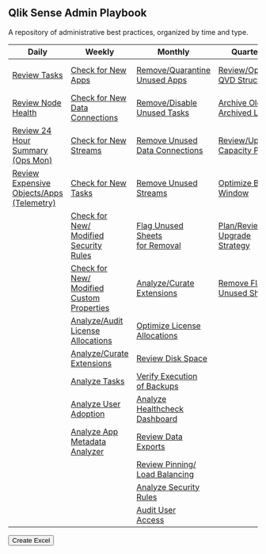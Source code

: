 ## Qlik Sense Admin Playbook

A repository of administrative best practices, organized by time and type.

| Daily                                                    | Weekly                                | Monthly                        | Quarterly                      | Yearly                          |
|----------------------------------------------------------|---------------------------------------|--------------------------------|--------------------------------|---------------------------------|
| [Review Tasks](docs/system_spot_check/tasks.md)                                                   | [Check for New<br>Apps](docs/asset_management/apps/check_new_apps.md)                                        | [Remove/Quarantine<br>Unused Apps](docs/asset_management/apps/remove_quarantine_unused_apps.md)                     | [Review/Optimize<br>QVD Structures](docs/asset_management/qvds/review_optimize_qvd_structures.md) | [Review<br>Architecture/Scale<br>Plan](docs/system_planning/review_architecture_scale_plan.md)  |
| [Review Node Health](docs/system_spot_check/nodes.md)                                             | [Check for New<br>Data Connections](docs/asset_management/data_connections/check_new_data_connections.md)    | [Remove/Disable<br>Unused Tasks](docs/asset_management/tasks/remove_disable_unused_tasks.md)                        | [Archive Old<br>Archived Logs](docs/backup_and_archiving/archive_old_archived_logs.md)            | [Review Business<br>Plan](docs/system_planning/review_business_plan.md)                          |
| [Review 24 Hour<br>Summary (Ops Mon)](docs/system_spot_check/24_hour_summary.md)                  | [Check for New<br>Streams](docs/asset_management/streams/check_new_streams.md)                               | [Remove Unused<br>Data Connections](docs/asset_management/data_connections/remove_unused_data_connections.md)       | [Review/Update<br>Capacity Plan](docs/system_planning/review_update_capacity_plan.md)             | [Practice Recovery<br>Processes](docs/system_planning/practice_recovery_processes.md)         |
| [Review Expensive<br>Objects/Apps<br>(Telemetry)](docs/system_spot_check/telemetry.md)            | [Check for New<br>Tasks](docs/asset_management/tasks/new_tasks.md)                                           | [Remove Unused<br>Streams](docs/asset_management/streams/remove_unused_streams.md)                                  | [Optimize Batch<br>Window](docs/system_planning/optimize_batch_window.md)                         | [Plan Disaster<br>Recovery](docs/system_planning/plan_disaster_recovery.md)                               |
|                                                                                                   | [Check for New/<br>Modified Security<br>Rules](docs/asset_management/security_rules/check_security_rules.md) | [Flag Unused Sheets<br>for Removal](docs/asset_management/apps/flag_unused_sheets.md)                               | [Plan/Review<br>Upgrade Strategy](docs/system_planning/plan_review_upgrade_strategy.md)           |                                 |
|                                                                                                   | [Check for New/<br>Modified Custom<br>Properties](docs/asset_management/custom_properties.md)                | [Analyze/Curate<br>Extensions](docs/asset_management/analyze_curate_extensions.md)                                  | [Remove Flagged<br>Unused Sheets](docs/asset_management/apps/remove_flagged_unused_sheets.md)     |                                 |
|                                                                                                   | [Analyze/Audit<br>License Allocations](docs/asset_management/license_allocations.md)                         | [Optimize License<br>Allocations](docs/licensing/optimize_license_allocations.md)                                   |                                                                                                   |                                 |
|                                                                                                   | [Analyze/Curate<br>Extensions](docs/asset_management/analyze_curate_extensions.md)                           | [Review Disk Space](docs/system_planning/review_disk_space.md)                                                      |                                                                                                   |                                 |
|                                                                                                   | [Analyze Tasks](docs/asset_management/tasks/analyze_tasks.md)                                                | [Verify Execution<br>of Backups](docs/backup_and_archiving/verify_backup_execution.md)                              |                                                                                                   |                                 |
|                                                                                                   | [Analyze User<br>Adoption](docs/asset_management/apps/analyze_user_adoption.md)                              | [Analyze Healthcheck<br>Dashboard](docs/tooling_appendix/admin_healthcheck.md)                                      |                                                                                                   |                                 |
|                                                                                                   | [Analyze App<br>Metadata Analyzer](docs/asset_management/apps/analyze_app_metadata_analyzer.md)              | [Review Data Exports](docs/audit/review_data_exports.md)                                                            |                                                                                                   |                                 |
|                                                                                                   |                                                                                                              | [Review Pinning/<br>Load Balancing](docs/asset_management/apps/review_pinning_load_balancing.md)                    |                                                                                                   |                                 |
|                                                                                                   |                                                                                                              | [Analyze Security<br>Rules](docs/asset_management/security_rules/analyze_security_rules.md)                         |                                                                                                   |                                 |
|                                                                                                   |                                                                                                              | [Audit User<br>Access](docs/audit/audit_user_access.md)                                                             |                                                                                                   |                                 |

<button id="button-a" onclick="exportToExcel('mytable')">Create Excel</button>
